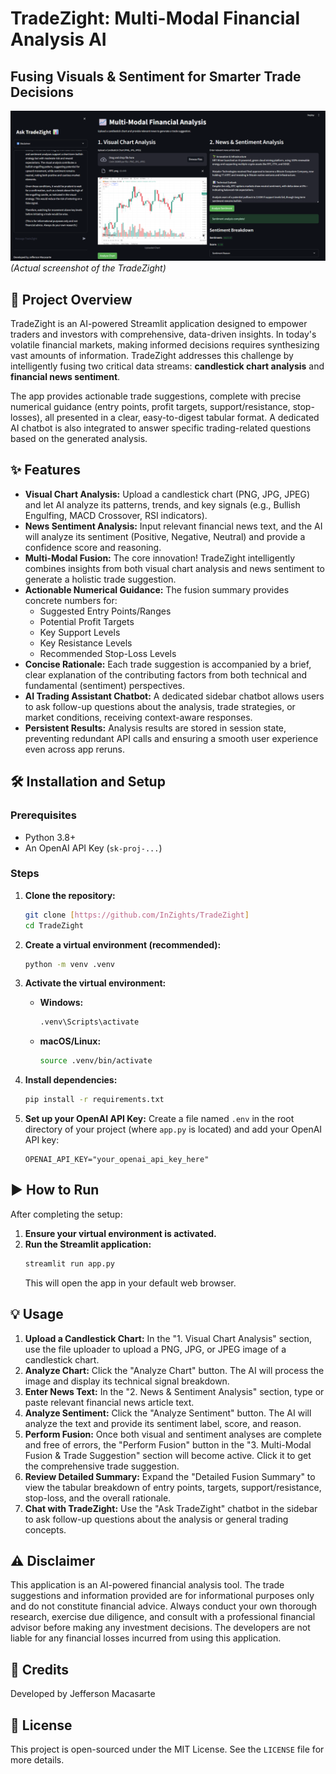 # TradeZight: Multi-Modal Financial Analysis AI

## Fusing Visuals & Sentiment for Smarter Trade Decisions

![TradeZight Logo](https://github.com/InZights/TradeZight/raw/main/assets/TradeZight.png)
*(Actual screenshot of the TradeZight)*

## 🚀 Project Overview

TradeZight is an AI-powered Streamlit application designed to empower traders and investors with comprehensive, data-driven insights. In today's volatile financial markets, making informed decisions requires synthesizing vast amounts of information. TradeZight addresses this challenge by intelligently fusing two critical data streams: **candlestick chart analysis** and **financial news sentiment**.

The app provides actionable trade suggestions, complete with precise numerical guidance (entry points, profit targets, support/resistance, stop-losses), all presented in a clear, easy-to-digest tabular format. A dedicated AI chatbot is also integrated to answer specific trading-related questions based on the generated analysis.

## ✨ Features

* **Visual Chart Analysis:** Upload a candlestick chart (PNG, JPG, JPEG) and let AI analyze its patterns, trends, and key signals (e.g., Bullish Engulfing, MACD Crossover, RSI indicators).
* **News Sentiment Analysis:** Input relevant financial news text, and the AI will analyze its sentiment (Positive, Negative, Neutral) and provide a confidence score and reasoning.
* **Multi-Modal Fusion:** The core innovation! TradeZight intelligently combines insights from both visual chart analysis and news sentiment to generate a holistic trade suggestion.
* **Actionable Numerical Guidance:** The fusion summary provides concrete numbers for:
    * Suggested Entry Points/Ranges
    * Potential Profit Targets
    * Key Support Levels
    * Key Resistance Levels
    * Recommended Stop-Loss Levels
* **Concise Rationale:** Each trade suggestion is accompanied by a brief, clear explanation of the contributing factors from both technical and fundamental (sentiment) perspectives.
* **AI Trading Assistant Chatbot:** A dedicated sidebar chatbot allows users to ask follow-up questions about the analysis, trade strategies, or market conditions, receiving context-aware responses.
* **Persistent Results:** Analysis results are stored in session state, preventing redundant API calls and ensuring a smooth user experience even across app reruns.

## 🛠️ Installation and Setup

### Prerequisites

* Python 3.8+
* An OpenAI API Key (`sk-proj-...`)

### Steps

1.  **Clone the repository:**
    ```bash
    git clone [https://github.com/InZights/TradeZight]
    cd TradeZight
    ```

2.  **Create a virtual environment (recommended):**
    ```bash
    python -m venv .venv
    ```

3.  **Activate the virtual environment:**
    * **Windows:**
        ```bash
        .venv\Scripts\activate
        ```
    * **macOS/Linux:**
        ```bash
        source .venv/bin/activate
        ```

4.  **Install dependencies:**
    ```bash
    pip install -r requirements.txt
    ```

5.  **Set up your OpenAI API Key:**
    Create a file named `.env` in the root directory of your project (where `app.py` is located) and add your OpenAI API key:
    ```
    OPENAI_API_KEY="your_openai_api_key_here"
    ```

## ▶️ How to Run

After completing the setup:

1.  **Ensure your virtual environment is activated.**
2.  **Run the Streamlit application:**
    ```bash
    streamlit run app.py
    ```
    This will open the app in your default web browser.

## 💡 Usage

1.  **Upload a Candlestick Chart:** In the "1. Visual Chart Analysis" section, use the file uploader to upload a PNG, JPG, or JPEG image of a candlestick chart.
2.  **Analyze Chart:** Click the "Analyze Chart" button. The AI will process the image and display its technical signal breakdown.
3.  **Enter News Text:** In the "2. News & Sentiment Analysis" section, type or paste relevant financial news article text.
4.  **Analyze Sentiment:** Click the "Analyze Sentiment" button. The AI will analyze the text and provide its sentiment label, score, and reason.
5.  **Perform Fusion:** Once both visual and sentiment analyses are complete and free of errors, the "Perform Fusion" button in the "3. Multi-Modal Fusion & Trade Suggestion" section will become active. Click it to get the comprehensive trade suggestion.
6.  **Review Detailed Summary:** Expand the "Detailed Fusion Summary" to view the tabular breakdown of entry points, targets, support/resistance, stop-loss, and the overall rationale.
7.  **Chat with TradeZight:** Use the "Ask TradeZight" chatbot in the sidebar to ask follow-up questions about the analysis or general trading concepts.

## ⚠️ Disclaimer

This application is an AI-powered financial analysis tool. The trade suggestions and information provided are for informational purposes only and do not constitute financial advice. Always conduct your own thorough research, exercise due diligence, and consult with a professional financial advisor before making any investment decisions. The developers are not liable for any financial losses incurred from using this application.

## 🤝 Credits

Developed by Jefferson Macasarte

## 📄 License

This project is open-sourced under the MIT License. See the `LICENSE` file for more details.
